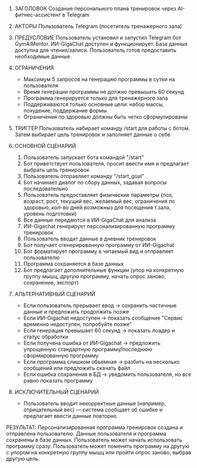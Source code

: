 1. ЗАГОЛОВОК
    Создание персонального плана тренировок через AI-фитнес-ассистент в Telegram

2. АКТОРЫ
    Пользователь Telegram (посетитель тренажерного зала)

3. ПРЕДУСЛОВИЕ
    Пользователь установил и запустил Telegram бот GymAiMentor. ИИ-GigaChat доступен и функционирует. База данных доступна для чтения/записи. Пользователь готов предоставить необходимые данные.

4. ОГРАНИЧЕНИЯ
    * Максимум 5 запросов на генерацию программы в сутки на пользователя
    * Время генерации программы не должно превышать 60 секунд
    * Программа генерируется только для тренажерного зала
    * Поддерживаются только основные цели: набор массы, похудение, поддержание формы
    * Ограничения по здоровью должны быть четко сформулированы

5. ТРИГГЕР
    Пользователь набирает команду /start для работы с ботом. Затем выбирает цель тренировок и заполняет данные о себе

6. ОСНОВНОЙ СЦЕНАРИЙ
    1. Пользователь запускает бота командой "/start"
    2. Бот приветствует пользователя, просит ввести имя и предлагает выбрать цель тренировок
    3. Пользователь отправляет команду "/start_goal"
    4. Бот начинает диалог по сбору данных, задавая вопросы последовательно
    5. Пользователь предоставляет физические параметры (пол, возраст, рост, текущий вес, желаемый вес, ограничения по здоровью, кол-во дней возможныз для посещения т.зала, уровень подготовки)
    6. Все данные передаются в ИИ-GigaChat для анализа
    7. ИИ-Gigachat генерирует персонализированную программу тренировок
    8. Пользователь вводит данные в дневник тренировок
    9. Бот получает сгенерированную программу от ИИ-Gigachat
    10. Бот форматирует программу в читаемый вид и отправляет пользователю
    11. Программа сохраняется в базе данных
    12. Бот предлагает дополнительные функции (упор на конкретную группу мышц, другую программу, начать опрос заново, сохранение, экспорт)

7. АЛЬТЕРНАТИВНЫЙ СЦЕНАРИЙ
    * Если пользователь прерывает ввод → сохранить частичные данные и предложить продолжить позже
    * Если ИИ-Gigachat недоступен → показать сообщение "Сервис временно недоступен, попробуйте позже"
    * Если генерация превышает 60 секунд → показать лоадер и статус обработки
    * Если получена ошибка от ИИ-Gigachat → предложить упрощенную стандартную программу/последнюю сформированную программу
    * Если программа слишком объемная → разбить на несколько сообщений или предложить скачать файл
    * Если ошибка сохранения в БД → уведомить пользователя, но все равно показать программу

8. ИСКЛЮЧИТЕЛЬНЫЙ СЦЕНАРИЙ
    * Пользователь вводит некорректные данные (например, отрицательный вес) — система сообщает об ошибке и предлагает ввести данные повторно

РЕЗУЛЬТАТ:
Персонализированная программа тренировок создана и отправлена пользователю. Данные пользователя и программа сохранены в базе данных. Пользователь может начать использовать программу сразу. Пользователь может поменять программу на другую с упором на конкретную группу мышц или пройти опрос заново, выбрав другую цель.
